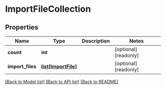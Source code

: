 # ImportFileCollection

## Properties
Name | Type | Description | Notes
------------ | ------------- | ------------- | -------------
**count** | **int** |  | [optional] [readonly] 
**import_files** | [**list[ImportFile]**](ImportFile.md) |  | [optional] [readonly] 

[[Back to Model list]](../README.md#documentation-for-models) [[Back to API list]](../README.md#documentation-for-api-endpoints) [[Back to README]](../README.md)


